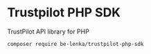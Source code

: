 # Trustpilot PHP SDK

TrustPilot API library for PHP

```
composer require be-lenka/trustpilot-php-sdk
```

